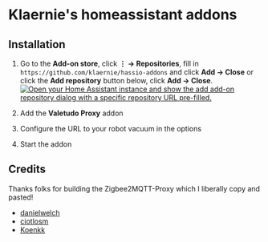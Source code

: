 <h1>Klaernie's homeassistant addons</h1>

## Installation
1. Go to the **Add-on store**, click **⋮ → Repositories**, fill in</br>
   `https://github.com/klaernie/hassio-addons` and click **Add → Close** or click the **Add repository** button below, click **Add → Close**.
[![Open your Home Assistant instance and show the add add-on repository dialog with a specific repository URL pre-filled.](https://my.home-assistant.io/badges/supervisor_add_addon_repository.svg)](https://my.home-assistant.io/redirect/supervisor_add_addon_repository/?repository_url=https%3A%2F%2Fgithub.com%2Fklaernie%2Fhassio-addons)

1. Add the **Valetudo Proxy** addon
1. Configure the URL to your robot vacuum in the options
1. Start the addon

## Credits
Thanks folks for building the Zigbee2MQTT-Proxy which I liberally copy and pasted!
- [danielwelch](https://github.com/danielwelch)
- [ciotlosm](https://github.com/ciotlosm)
- [Koenkk](https://github.com/Koenkk)
